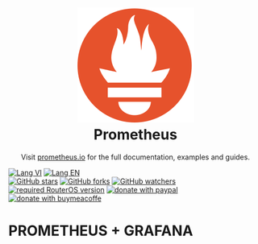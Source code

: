 <h1 align="center" style="border-bottom: none">
    <a href="https://prometheus.io" target="_blank"><img alt="Prometheus" src="/images/prometheus-logo.svg"></a><br>Prometheus
</h1>

<p align="center">Visit <a href="https://prometheus.io" target="_blank">prometheus.io</a> for the full documentation, examples and guides.</p>

[![Lang VI](https://img.shields.io/badge/lang-vi-red)](https://github.com/quachdoduy/Monitor_Prometheus/blob/main/README.vi.md)
[![Lang EN](https://img.shields.io/badge/lang-en-green)](https://github.com/quachdoduy/Monitor_Prometheus/blob/main/README.md)<br/>
[![GitHub stars](https://img.shields.io/github/stars/quachdoduy/Monitor_Prometheus?logo=GitHub&style=flat&color=red)](https://github.com/quachdoduy/Monitor_Prometheus/stargazers)
[![GitHub forks](https://img.shields.io/github/forks/quachdoduy/Monitor_Prometheus?logo=GitHub&style=flat&color=green)](https://github.com/quachdoduy/Monitor_Prometheus/network)
[![GitHub watchers](https://img.shields.io/github/watchers/quachdoduy/Monitor_Prometheus?logo=GitHub&style=flat&color=blue)](https://github.com/quachdoduy/Monitor_Prometheus/watchers)<br/>
[![required RouterOS version](https://img.shields.io/badge/Prometheus-2.53.3(LTS)-yellow?style=flat)](https://github.com/prometheus/prometheus/blob/main/CHANGELOG.md)
[![donate with paypal](https://img.shields.io/badge/Like_it%3F-Donate!-green?logo=githubsponsors&logoColor=orange&style=flat)](https://paypal.me/quachdoduy)
[![donate with buymeacoffe](https://img.shields.io/badge/Like_it%3F-Donate!-blue?logo=githubsponsors&logoColor=orange&style=flat)](https://buymeacoffee.com/quachdoduy)

# PROMETHEUS + GRAFANA
